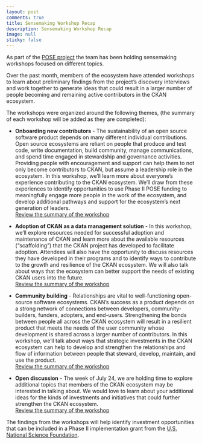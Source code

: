```yaml
--- 
layout: post
comments: true
title: Sensemaking Workshop Recap
description: Sensemaking Workshop Recap
image: null
sticky: false
---
```


As part of the [POSE project](https://civicdataecosystem.org//) the team has been holding sensemaking workshops focused on different topics.   

Over the past month, members of the ecosystem have attended workshops to learn about preliminary findings from the project’s discovery interviews and work together to generate ideas that could result in a larger number of people becoming and remaining active contributors in the CKAN ecosystem.  

The workshops were organized around the following themes, (the summary of each workshop will be added as they are completed):
* **Onboarding new contributors** - The sustainability of an open source software product depends on many different individual contributions. Open source ecosystems are reliant on people that produce and test code, write documentation, build community, manage communications, and spend time engaged in stewardship and governance activities. Providing people with encouragement and support can help them to not only become contributors to CKAN, but assume a leadership role in the ecosystem. In this workshop, we’ll learn more about everyone’s experience contributing to the CKAN ecosystem. We’ll draw from these experiences to identify opportunities to use Phase II POSE funding to meaningfully engage more people in the work of the ecosystem, and develop additional pathways and support for the ecosystem’s next generation of leaders.   
[Review the summary of the workshop](https://docs.google.com/document/d/1Q1xtNbDOL59lfgk-XkL1-sCkHnolHuDr-8ao196mB1s/edit?usp=sharing) 

* **Adoption of CKAN as a data management solution**  - In this workshop, we’ll explore resources needed for successful adoption and maintenance of CKAN and learn more about the available resources (“scaffolding”) that the CKAN project has developed to facilitate adoption. Attendees will also have the opportunity to discuss resources they have developed in their programs and to identify ways to contribute to the growth and resilience of the CKAN ecosystem. We will also talk about ways that the ecosystem can better support the needs of existing CKAN users into the future.   
[Review the summary of the workshop](https://docs.google.com/document/d/1rGwIVrw40TJSdsosoq1KSIPZApVxSDlu1os79Ror8FY/edit?usp=sharing) 

* **Community building** - Relationships are vital to well-functioning open-source software ecosystems. CKAN’s success as a product depends on a strong network of connections between developers, community-builders, funders, adopters, and end-users. Strengthening the bonds between people all across the CKAN ecosystem will result in a resilient product that meets the needs of the user community whose development is shared across a larger number of contributors. In this workshop, we’ll talk about ways that strategic investments in the CKAN ecosystem can help to develop and strengthen the relationships and flow of information between people that steward, develop, maintain, and use the product.   
[Review the summary of the workshop](https://docs.google.com/document/d/1YVPLRCbXoWz5NosxspQv9NYVAjsThHjvw46mYv1W63U/edit?usp=sharing) 
* **Open discussion** - The week of July 24, we are holding time to explore additional topics that members of the CKAN ecosystem may be interested in talking about. We would love to learn about your additional ideas for the kinds of investments and initiatives that could further strengthen the CKAN ecosystem.   
[Review the summary of the workshop](https://docs.google.com/document/d/1icpOcTPAT8tCRvjdEsyyLMTNVVHxj5m4J0kC7Vjn0z4/edit?usp=sharing)

The findings from the workshops will help identify investment opportunities that can be included in a Phase II implementation grant from the [U.S. National Science Foundation](https://new.nsf.gov/funding/opportunities/pathways-enable-open-source-ecosystems-pose).

